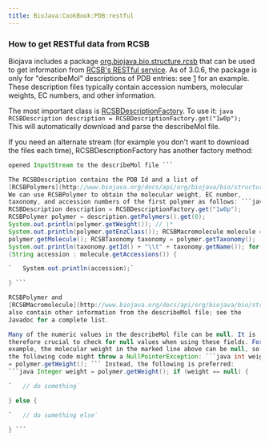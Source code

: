 ```yaml
---
title: BioJava:CookBook:PDB:restful
---
```


### How to get RESTful data from RCSB

Biojava includes a package
[org.biojava.bio.structure.rcsb](http://www.biojava.org/docs/api/org/biojava/bio/structure/rcsb/package-summary.html)
that can be used to get information from [RCSB's RESTful
service](http://www.pdb.org/pdb/software/rest.do). As of 3.0.6, the
package is only for "describeMol" descriptions of PDB entries: see
[1](http://www.pdb.org/pdb/rest/describeMol?structureId=4hhb) for an
example. These description files typically contain accession numbers,
molecular weights, EC numbers, and other information.

The most important class is
[RCSBDescriptionFactory](http://www.biojava.org/docs/api/org/biojava/bio/structure/rcsb/RCSBDescriptionFactory.html).
To use it: ```java RCSBDescription description =
RCSBDescriptionFactory.get("1w0p"); ``` This will automatically
download and parse the describeMol file.

If you need an alternate stream (for example you don't want to download
the files each time), RCSBDescriptionFactory has another factory method:
```java RCSBDescriptionFactory.get(InputStream stream); // stream is an
opened InputStream to the describeMol file ```

The RCSBDescription contains the PDB Id and a list of
[RCSBPolymers](http://www.biojava.org/docs/api/org/biojava/bio/structure/rcsb/RCSBPolymer.html).
We can use RCSBPolymer to obtain the molecular weight, EC number,
taxonomy, and accession numbers of the first polymer as follows: ```java
RCSBDescription description = RCSBDescriptionFactory.get("1w0p");
RCSBPolymer polymer = description.getPolymers().get(0);
System.out.println(polymer.getWeight()); // \*
System.out.println(polymer.getEnzClass()); RCSBMacromolecule molecule =
polymer.getMolecule(); RCSBTaxonomy taxonomy = polymer.getTaxonomy();
System.out.println(taxonomy.getId() + "\\t" + taxonomy.getName()); for
(String accession : molecule.getAccessions()) {

`   System.out.println(accession);`

} ```

RCSBPolymer and
[RCSBMacromolecule](http://www.biojava.org/docs/api/org/biojava/bio/structure/rcsb/RCSBMacromolecule)
also contain other information from the describeMol file; see the
Javadoc for a complete list.

Many of the numeric values in the describeMol file can be null. It is
therefore crucial to check for null values when using these fields. For
example, the molecular weight in the marked line above can be null, so
the following code might throw a NullPointerException: ```java int weight
= polymer.getWeight(); ``` Instead, the following is preferred:
```java Integer weight = polymer.getWeight(); if (weight == null) {

`   // do something`

} else {

`   // do something else`

} ```
